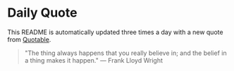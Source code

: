 # Daily Quote


This README is automatically updated three times a day with a new quote from [Quotable](https://github.com/lukePeavey/quotable).






















> "The thing always happens that you really believe in; and the belief in a thing makes it happen."
> — Frank Lloyd Wright
